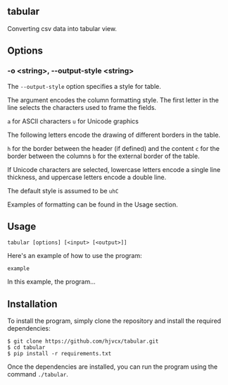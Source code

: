 ## tabular

Converting csv data into tabular view.

## Options

### -o \<string\>, --output-style \<string\>

The `--output-style` option specifies a style for table.

The argument encodes the column formatting style. The first letter in the line selects the characters used to frame the fields.

 `a` for ASCII characters
 `u` for Unicode graphics

The following letters encode the drawing of different borders in the table.

 `h` for the border between the header (if defined) and the content
 `c` for the border between the columns
 `b` for the external border of the table.

If Unicode characters are selected, lowercase letters encode a single line thickness, and uppercase letters encode a double line.

The default style is assumed to be `uhC`

Examples of formatting can be found in the Usage section.

## Usage

```
tabular [options] [<input> [<output>]]
```

Here's an example of how to use the program:

```
example
```

In this example, the program...

## Installation

To install the program, simply clone the repository and install the required dependencies:

```
$ git clone https://github.com/hjvcx/tabular.git
$ cd tabular
$ pip install -r requirements.txt
```

Once the dependencies are installed, you can run the program using the command `./tabular`.
